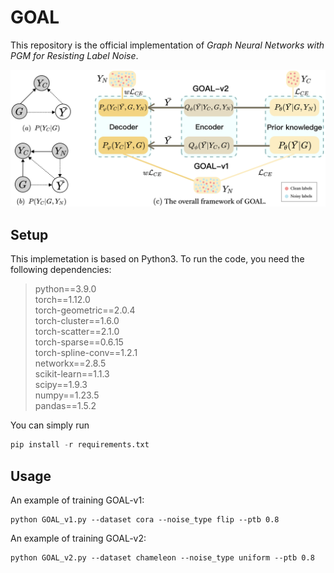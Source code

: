 # GOAL

This repository is the official implementation of *Graph Neural Networks with PGM for Resisting Label Noise*.

![The proposed framework](./GOAL.png)

## Setup

This implemetation is based on Python3. To run the code, you need the following dependencies:

> python==3.9.0 \
> torch==1.12.0 \
> torch-geometric==2.0.4 \
> torch-cluster==1.6.0 \
> torch-scatter==2.1.0 \
> torch-sparse==0.6.15 \
> torch-spline-conv==1.2.1 \
> networkx==2.8.5 \
> scikit-learn==1.1.3 \
> scipy==1.9.3 \
> numpy==1.23.5 \
> pandas==1.5.2

You can simply run 

```python
pip install -r requirements.txt
```
## Usage

An example of training GOAL-v1:
```
python GOAL_v1.py --dataset cora --noise_type flip --ptb 0.8
```
An example of training GOAL-v2:
```
python GOAL_v2.py --dataset chameleon --noise_type uniform --ptb 0.8
```
